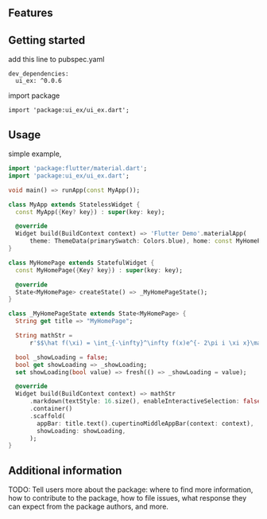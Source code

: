 <!-- 
This README describes the package. If you publish this package to pub.dev,
this README's contents appear on the landing page for your package.

For information about how to write a good package README, see the guide for
[writing package pages](https://dart.dev/guides/libraries/writing-package-pages). 

For general information about developing packages, see the Dart guide for
[creating packages](https://dart.dev/guides/libraries/create-library-packages)
and the Flutter guide for
[developing packages and plugins](https://flutter.dev/developing-packages). 
-->

## Features


## Getting started

add this line to pubspec.yaml
```
dev_dependencies:
  ui_ex: ^0.0.6

```

import package

```
import 'package:ui_ex/ui_ex.dart';
```

## Usage
simple example,

```dart
import 'package:flutter/material.dart';
import 'package:ui_ex/ui_ex.dart';

void main() => runApp(const MyApp());

class MyApp extends StatelessWidget {
  const MyApp({Key? key}) : super(key: key);

  @override
  Widget build(BuildContext context) => 'Flutter Demo'.materialApp(
      theme: ThemeData(primarySwatch: Colors.blue), home: const MyHomePage());
}

class MyHomePage extends StatefulWidget {
  const MyHomePage({Key? key}) : super(key: key);

  @override
  State<MyHomePage> createState() => _MyHomePageState();
}

class _MyHomePageState extends State<MyHomePage> {
  String get title => "MyHomePage";

  String mathStr =
      r'$$\hat f(\xi) = \int_{-\infty}^\infty f(x)e^{- 2\pi i \xi x}\mathrm{d}x$$';

  bool _showLoading = false;
  bool get showLoading => _showLoading;
  set showLoading(bool value) => fresh(() => _showLoading = value);

  @override
  Widget build(BuildContext context) => mathStr
      .markdown(textStyle: 16.size(), enableInteractiveSelection: false)
      .container()
      .scaffold(
        appBar: title.text().cupertinoMiddleAppBar(context: context),
        showLoading: showLoading,
      );
}

```

## Additional information

TODO: Tell users more about the package: where to find more information, how to 
contribute to the package, how to file issues, what response they can expect 
from the package authors, and more.
